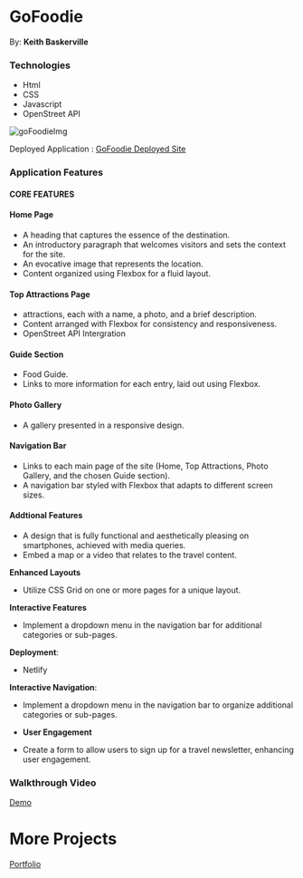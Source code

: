 # GoFoodie
 By: **Keith Baskerville**

 ### Technologies
 - Html
 - CSS 
 - Javascript
 - OpenStreet API

 ![goFoodieImg](https://github.com/user-attachments/assets/9c426000-4292-4fe9-881c-f659d3f48ea6)

Deployed Application : [GoFoodie Deployed Site](https://gofoodieintl.netlify.app/)

### Application Features

#### CORE FEATURES

#### **Home Page**
  - A heading that captures the essence of the destination.
  - An introductory paragraph that welcomes visitors and sets the context for the site.
  - An evocative image that represents the location.
  - Content organized using Flexbox for a fluid layout.

#### **Top Attractions Page**
  - attractions, each with a name, a photo, and a brief description.
  - Content arranged with Flexbox for consistency and responsiveness.
  - OpenStreet API Intergration 

#### **Guide Section**
  - Food Guide.
  - Links to more information for each entry, laid out using Flexbox.

#### **Photo Gallery**
  - A gallery presented in a responsive design.

#### **Navigation Bar**
  - Links to each main page of the site (Home, Top Attractions, Photo Gallery, and the chosen Guide section).
  - A navigation bar styled with Flexbox that adapts to different screen sizes.  

#### **Addtional Features**
  -  A design that is fully functional and aesthetically pleasing on smartphones, achieved with media queries.
  - Embed a map or a video that relates to the travel content.

**Enhanced Layouts**
  - Utilize CSS Grid on one or more pages for a unique layout.

 **Interactive Features**
  - Implement a dropdown menu in the navigation bar for additional categories or sub-pages.

 **Deployment**:
 - Netlify 

**Interactive Navigation**:
  - Implement a dropdown menu in the navigation bar to organize additional categories or sub-pages.

-  **User Engagement**
  - Create a form to allow users to sign up for a travel newsletter, enhancing user engagement.

### Walkthrough Video

[Demo](https://github.com/user-attachments/assets/4480ad64-fee8-4898-afeb-a08096611392)


# More Projects 

 [Portfolio](https://keithbaskerville-dev.netlify.app/)


